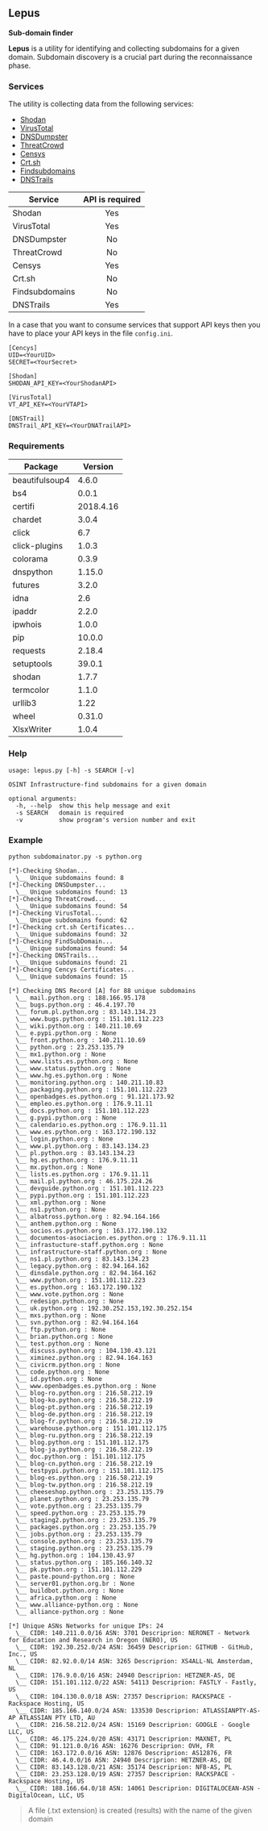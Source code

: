## Lepus
**Sub-domain finder**

**Lepus** is a utility for identifying and collecting subdomains for a given domain. Subdomain discovery is a crucial part during the reconnaissance phase. 

### Services

The utility is collecting data from the following services:

* [Shodan](https://www.shodan.io/) 
* [VirusTotal](https://www.virustotal.com/)
* [DNSDumpster](https://dnsdumpster.com/)
* [ThreatCrowd](https://www.threatcrowd.org/)
* [Censys](https://censys.io/)
* [Crt.sh](https://crt.sh/)
* [Findsubdomains](https://findsubdomains.com/)
* [DNSTrails](https://securitytrails.com/dns-trails)

|Service|API is required|
|---|:---:|
|Shodan|Yes|
|VirusTotal|Yes|
|DNSDumpster|No|
|ThreatCrowd|No|
|Censys|Yes|
|Crt.sh|No|
|Findsubdomains|No|
|DNSTrails|Yes|

In a case that you want to consume services that support API keys then you have to place your API keys in the file `config.ini`.

```
[Cencys]
UID=<YourUID>
SECRET=<YourSecret>

[Shodan]
SHODAN_API_KEY=<YourShodanAPI>

[VirusTotal]
VT_API_KEY=<YourVTAPI>

[DNSTrail]
DNSTrail_API_KEY=<YourDNATrailAPI>
```

### Requirements

|Package|Version|
|---|---|
|beautifulsoup4| 4.6.0
|bs4|            0.0.1
|certifi|        2018.4.16
|chardet|        3.0.4
|click|          6.7
|click-plugins|  1.0.3
|colorama|       0.3.9
|dnspython|      1.15.0
|futures|        3.2.0
|idna|           2.6
|ipaddr|         2.2.0
|ipwhois|        1.0.0
|pip|            10.0.0
|requests|       2.18.4
|setuptools|     39.0.1
|shodan|         1.7.7
|termcolor|      1.1.0
|urllib3|        1.22
|wheel|          0.31.0
|XlsxWriter|     1.0.4

### Help

```
usage: lepus.py [-h] -s SEARCH [-v]

OSINT Infrastructure-find subdomains for a given domain

optional arguments:
  -h, --help  show this help message and exit
  -s SEARCH   domain is required
  -v          show program's version number and exit
```

### Example

`python subdomainator.py -s python.org`

```
[*]-Checking Shodan...
  \__ Unique subdomains found: 8
[*]-Checking DNSDumpster...
  \__ Unique subdomains found: 13
[*]-Checking ThreatCrowd...
  \__ Unique subdomains found: 54
[*]-Checking VirusTotal...
  \__ Unique subdomains found: 62
[*]-Checking crt.sh Certificates...
  \__ Unique subdomains found: 32
[*]-Checking FindSubDomain...
  \__ Unique subdomains found: 54
[*]-Checking DNSTrails...
  \__ Unique subdomains found: 21
[*]-Checking Cencys Certificates...
  \__ Unique subdomains found: 15

[*] Checking DNS Record [A] for 88 unique subdomains
  \__ mail.python.org : 188.166.95.178
  \__ bugs.python.org : 46.4.197.70
  \__ forum.pl.python.org : 83.143.134.23
  \__ www.bugs.python.org : 151.101.112.223
  \__ wiki.python.org : 140.211.10.69
  \__ e.pypi.python.org : None
  \__ front.python.org : 140.211.10.69
  \__ python.org : 23.253.135.79
  \__ mx1.python.org : None
  \__ www.lists.es.python.org : None
  \__ www.status.python.org : None
  \__ www.hg.es.python.org : None
  \__ monitoring.python.org : 140.211.10.83
  \__ packaging.python.org : 151.101.112.223
  \__ openbadges.es.python.org : 91.121.173.92
  \__ empleo.es.python.org : 176.9.11.11
  \__ docs.python.org : 151.101.112.223
  \__ g.pypi.python.org : None
  \__ calendario.es.python.org : 176.9.11.11
  \__ www.es.python.org : 163.172.190.132
  \__ login.python.org : None
  \__ www.pl.python.org : 83.143.134.23
  \__ pl.python.org : 83.143.134.23
  \__ hg.es.python.org : 176.9.11.11
  \__ mx.python.org : None
  \__ lists.es.python.org : 176.9.11.11
  \__ mail.pl.python.org : 46.175.224.26
  \__ devguide.python.org : 151.101.112.223
  \__ pypi.python.org : 151.101.112.223
  \__ xml.python.org : None
  \__ ns1.python.org : None
  \__ albatross.python.org : 82.94.164.166
  \__ anthem.python.org : None
  \__ socios.es.python.org : 163.172.190.132
  \__ documentos-asociacion.es.python.org : 176.9.11.11
  \__ infrastucture-staff.python.org : None
  \__ infrastructure-staff.python.org : None
  \__ ns1.pl.python.org : 83.143.134.23
  \__ legacy.python.org : 82.94.164.162
  \__ dinsdale.python.org : 82.94.164.162
  \__ www.python.org : 151.101.112.223
  \__ es.python.org : 163.172.190.132
  \__ www.vote.python.org : None
  \__ redesign.python.org : None
  \__ uk.python.org : 192.30.252.153,192.30.252.154
  \__ mxs.python.org : None
  \__ svn.python.org : 82.94.164.164
  \__ ftp.python.org : None
  \__ brian.python.org : None
  \__ test.python.org : None
  \__ discuss.python.org : 104.130.43.121
  \__ ximinez.python.org : 82.94.164.163
  \__ civicrm.python.org : None
  \__ code.python.org : None
  \__ id.python.org : None
  \__ www.openbadges.es.python.org : None
  \__ blog-ro.python.org : 216.58.212.19
  \__ blog-ko.python.org : 216.58.212.19
  \__ blog-pt.python.org : 216.58.212.19
  \__ blog-de.python.org : 216.58.212.19
  \__ blog-fr.python.org : 216.58.212.19
  \__ warehouse.python.org : 151.101.112.175
  \__ blog-ru.python.org : 216.58.212.19
  \__ blog.python.org : 151.101.112.175
  \__ blog-ja.python.org : 216.58.212.19
  \__ doc.python.org : 151.101.112.175
  \__ blog-cn.python.org : 216.58.212.19
  \__ testpypi.python.org : 151.101.112.175
  \__ blog-es.python.org : 216.58.212.19
  \__ blog-tw.python.org : 216.58.212.19
  \__ cheeseshop.python.org : 23.253.135.79
  \__ planet.python.org : 23.253.135.79
  \__ vote.python.org : 23.253.135.79
  \__ speed.python.org : 23.253.135.79
  \__ staging2.python.org : 23.253.135.79
  \__ packages.python.org : 23.253.135.79
  \__ jobs.python.org : 23.253.135.79
  \__ console.python.org : 23.253.135.79
  \__ staging.python.org : 23.253.135.79
  \__ hg.python.org : 104.130.43.97
  \__ status.python.org : 185.166.140.32
  \__ pk.python.org : 151.101.112.229
  \__ paste.pound-python.org : None
  \__ server01.python.org.br : None
  \__ buildbot.python.org : None
  \__ africa.python.org : None
  \__ www.alliance-python.org : None
  \__ alliance-python.org : None

[*] Unique ASNs Networks for unique IPs: 24
  \__ CIDR: 140.211.0.0/16 ASN: 3701 Descriprion: NERONET - Network for Education and Research in Oregon (NERO), US
  \__ CIDR: 192.30.252.0/24 ASN: 36459 Descriprion: GITHUB - GitHub, Inc., US
  \__ CIDR: 82.92.0.0/14 ASN: 3265 Descriprion: XS4ALL-NL Amsterdam, NL
  \__ CIDR: 176.9.0.0/16 ASN: 24940 Descriprion: HETZNER-AS, DE
  \__ CIDR: 151.101.112.0/22 ASN: 54113 Descriprion: FASTLY - Fastly, US
  \__ CIDR: 104.130.0.0/18 ASN: 27357 Descriprion: RACKSPACE - Rackspace Hosting, US
  \__ CIDR: 185.166.140.0/24 ASN: 133530 Descriprion: ATLASSIANPTY-AS-AP ATLASSIAN PTY LTD, AU
  \__ CIDR: 216.58.212.0/24 ASN: 15169 Descriprion: GOOGLE - Google LLC, US
  \__ CIDR: 46.175.224.0/20 ASN: 43171 Descriprion: MAXNET, PL
  \__ CIDR: 91.121.0.0/16 ASN: 16276 Descriprion: OVH, FR
  \__ CIDR: 163.172.0.0/16 ASN: 12876 Descriprion: AS12876, FR
  \__ CIDR: 46.4.0.0/16 ASN: 24940 Descriprion: HETZNER-AS, DE
  \__ CIDR: 83.143.128.0/21 ASN: 35174 Descriprion: NFB-AS, PL
  \__ CIDR: 23.253.128.0/19 ASN: 27357 Descriprion: RACKSPACE - Rackspace Hosting, US
  \__ CIDR: 188.166.64.0/18 ASN: 14061 Descriprion: DIGITALOCEAN-ASN - DigitalOcean, LLC, US
```

> A file (.txt extension) is created (results) with the name of the given domain
